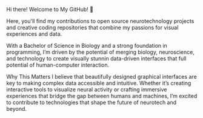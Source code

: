 Hi there! Welcome to My GitHub! 🌟

Here, you'll find my contributions to open source neurotechnology projects and creative coding repositories that combine my passions for visual experiences and data.

With a Bachelor of Science in Biology and a strong foundation in programming, I’m driven by the potential of merging biology, neuroscience, and technology to create visually stunnin data-driven interfaces that full potential of human-computer interaction.

Why This Matters
I believe that beautifully designed graphical interfaces are key to making complex data accessible and intuitive. Whether it’s creating interactive tools to visualize neural activity or crafting immersive experiences that bridge the gap between humans and machines, I’m excited to contribute to technologies that shape the future of neurotech and beyond.
